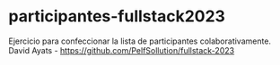 # participantes-fullstack2023
Ejercicio para confeccionar la lista de participantes colaborativamente.
David Ayats - https://github.com/PelfSollution/fullstack-2023
